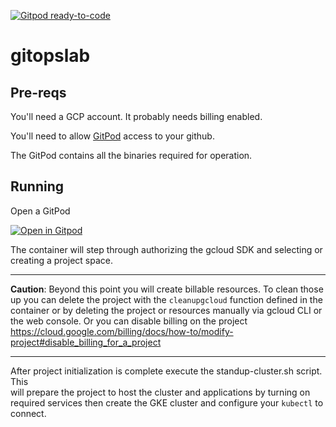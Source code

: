 [![Gitpod ready-to-code](https://img.shields.io/badge/Gitpod-ready--to--code-blue?logo=gitpod)](https://gitpod.io/#https://github.com/delve/gitopslab)
# gitopslab

## Pre-reqs
You'll need a GCP account. It probably needs billing enabled.

You'll need to allow [GitPod](https://gitpod.io/) access to your github.

The GitPod contains all the binaries required for operation.

## Running
Open a GitPod

[![Open in Gitpod](https://gitpod.io/button/open-in-gitpod.svg)](https://gitpod.io/#https://github.com/...)

The container will step through authorizing the gcloud SDK and selecting or creating a project space.

----------
**Caution**: Beyond this point you will create billable resources. To clean 
those up you can delete the project with the `cleanupgcloud` function defined 
in the container or by deleting the project or resources manually via gcloud CLI 
or the web console. Or you can disable billing on the project https://cloud.google.com/billing/docs/how-to/modify-project#disable_billing_for_a_project

----------

After project initialization is complete execute the standup-cluster.sh script. This  
will prepare the project to host the cluster and applications by turning on required services then 
create the GKE cluster and configure your `kubectl` to connect.
